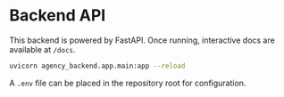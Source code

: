 # Backend API

This backend is powered by FastAPI. Once running, interactive docs are
available at `/docs`.

```bash
uvicorn agency_backend.app.main:app --reload
```

A `.env` file can be placed in the repository root for configuration.
